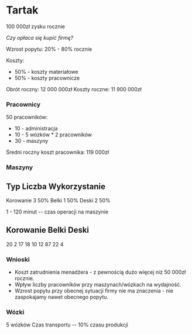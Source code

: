 Tartak
======

100 000zł zysku rocznie

*Czy opłaca się kupić firmę?*

Wzrost popytu: 20% - 80% rocznie

Koszty:

* 50% - koszty materiałowe
* 50% - koszty pracownicze


Obrót roczny:	12 000 000zł
Koszty roczne:	11 900 000zł

### Pracownicy

50 pracowników:

* 10 - administracja
* 10 - 5 wózków * 2 pracowników
* 30 - maszyny

Średni roczny koszt pracownika: 119 000zł

### Maszyny

Typ			Liczba	Wykorzystanie
---------------------------------
Korowanie	3		50%
Belki		1		50%
Deski		2		50%


1 - 120 minut -- czas operacji na maszynie

Korowanie   Belki   Deski
-------------------------
20          2       17
18          10      12
87          22      4

### Wnioski

* Koszt zatrudnienia menadżera - z pewnością dużo więcej niż 50 000zł rocznie.
* Wpływ liczby pracowników przy maszynach/wózkach na wydajność.
* Wzrost popytu przy obecnej sytuacji firmy nie ma znaczenia - nie zaspokajamy nawet obecnego popytu.

### Wózki

5 wózków
Czas transportu -- 10% czasu produkcji
